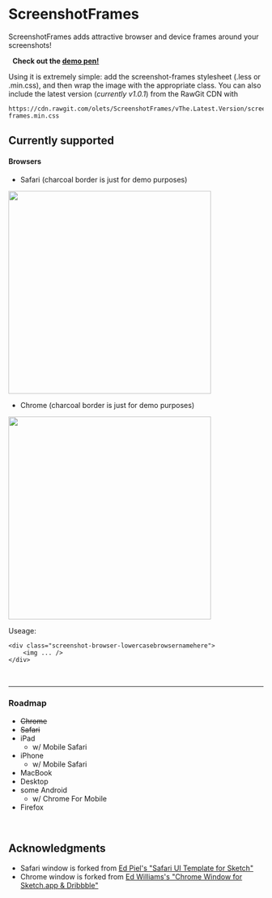 # ScreenshotFrames

ScreenshotFrames adds attractive browser and device frames around your screenshots!

&nbsp;
**Check out the [demo pen!](http://codepen.io/henry/pen/NAYbNd?editors=1100)**
&nbsp;

Using it is extremely simple: add the screenshot-frames stylesheet (.less or .min.css), and then wrap the image with the appropriate class. You can also include the latest version (*currently v1.0.1*) from the RawGit CDN with

	https://cdn.rawgit.com/olets/ScreenshotFrames/vThe.Latest.Version/screenshot-frames.min.css


## Currently supported
#### Browsers

- Safari (charcoal border is just for demo purposes)  
<img src="https://cdn.rawgit.com/olets/ScreenshotFrames/master/images/screenshot-frame--safari.png" width="400">

- Chrome (charcoal border is just for demo purposes)  
<img src="https://cdn.rawgit.com/olets/ScreenshotFrames/master/images/screenshot-frame--chrome.png" width="400">

Useage: 

	<div class="screenshot-browser-lowercasebrowsernamehere">
		<img ... />
	</div>

&nbsp;

----
### Roadmap

- ~~Chrome~~
- ~~Safari~~
- iPad
	- w/ Mobile Safari
- iPhone
	-  w/ Mobile Safari
- MacBook
- Desktop
- some Android
	- w/ Chrome For Mobile
- Firefox

&nbsp;
	
## Acknowledgments

- Safari window is forked from [Ed Piel's "Safari UI Template for Sketch"](https://dribbble.com/shots/1995751-Safari-UI-Template-for-Sketch)
- Chrome window is forked from [Ed Williams's "Chrome Window for Sketch.app & Dribbble"](https://dribbble.com/shots/2559150-Chrome-Window-for-Sketch-app-Dribbble)	